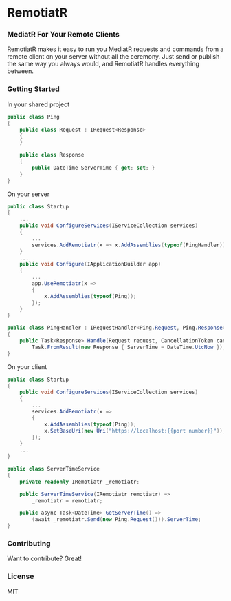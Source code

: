 # RemotiatR

### MediatR For Your Remote Clients
RemotiatR makes it easy to run you MediatR requests and commands from a remote client on your server without all the ceremony. Just send or publish the same way you always would, and RemotiatR handles everything between.

### Getting Started
In your shared project
```csharp
public class Ping
{
    public class Request : IRequest<Response>
    {
    }

    public class Response
    {
        public DateTime ServerTime { get; set; }
    }
}
```

On your server
```csharp
public class Startup
{
    ...
    public void ConfigureServices(IServiceCollection services)
    {
        ...
        services.AddRemotiatr(x => x.AddAssemblies(typeof(PingHandler)));
    }
    ...
    public void Configure(IApplicationBuilder app)
    {
        ...
        app.UseRemotiatr(x =>
        {
            x.AddAssemblies(typeof(Ping));
        });
    }
}

public class PingHandler : IRequestHandler<Ping.Request, Ping.Response>
{
    public Task<Response> Handle(Request request, CancellationToken cancellationToken) =>
        Task.FromResult(new Response { ServerTime = DateTime.UtcNow });
}
```

On your client
```csharp
public class Startup
{
    public void ConfigureServices(IServiceCollection services)
    {
        ...
        services.AddRemotiatr(x =>
        {
            x.AddAssemblies(typeof(Ping));
            x.SetBaseUri(new Uri("https://localhost:{{port number}}"));
        });
    }
    ...
}

public class ServerTimeService
{
    private readonly IRemotiatr _remotiatr;

    public ServerTimeService(IRemotiatr remotiatr) =>
        _remotiatr = remotiatr;

    public async Task<DateTime> GetServerTime() =>
        (await _remotiatr.Send(new Ping.Request())).ServerTime;
}
```

### Contributing
Want to contribute? Great!

### License
MIT
